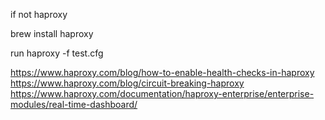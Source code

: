 

if not haproxy

brew install haproxy

run
haproxy -f test.cfg


https://www.haproxy.com/blog/how-to-enable-health-checks-in-haproxy
https://www.haproxy.com/blog/circuit-breaking-haproxy
https://www.haproxy.com/documentation/haproxy-enterprise/enterprise-modules/real-time-dashboard/
